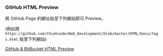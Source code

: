 ### GitHub HTML Preview

將 GitHub Page 的網址貼至下列網站即可 Preview。

(例如將 `https://github.com/Chiehcode/Web_Development/blob/master/HTML/basicTags.html` 貼至下列網站)

[GitHub & BitBucket HTML Preview](https://htmlpreview.github.io/)

